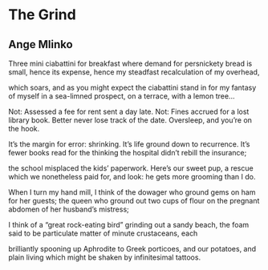 # The Grind
## Ange Mlinko
Three mini ciabattini for breakfast
where demand for persnickety bread
is small, hence its expense, hence my steadfast
recalculation of my overhead,

which soars, and as you might expect
the ciabattini stand in for my fantasy
of myself in a sea-limned prospect,
on a terrace, with a lemon tree...

Not: Assessed a fee for rent sent a day late.
Not: Fines accrued for a lost library book.
Better never lose track of the date.
Oversleep, and you’re on the hook.

It’s the margin for error: shrinking.
It’s life ground down to recurrence.
It’s fewer books read for the thinking
the hospital didn’t rebill the insurance;

the school misplaced the kids’ paperwork.
Here’s our sweet pup, a rescue
which we nonetheless paid for, and look:
he gets more grooming than I do.

When I turn my hand mill, I think of the dowager
who ground gems on ham for her guests;
the queen who ground out two cups of flour
on the pregnant abdomen of her husband’s mistress;

I think of a “great rock-eating bird”
grinding out a sandy beach,
the foam said to be particulate matter
of minute crustaceans, each

brilliantly spooning up Aphrodite
to Greek porticoes, and our potatoes,
and plain living which might be
shaken by infinitesimal tattoos.